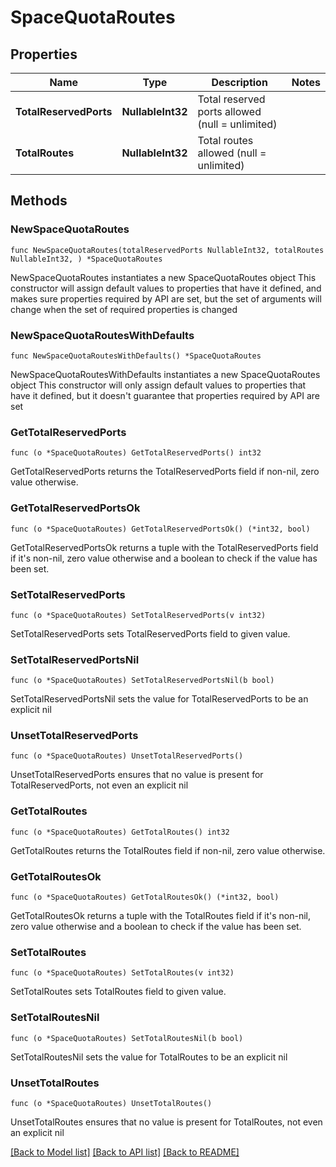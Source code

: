 # SpaceQuotaRoutes

## Properties

Name | Type | Description | Notes
------------ | ------------- | ------------- | -------------
**TotalReservedPorts** | **NullableInt32** | Total reserved ports allowed (null &#x3D; unlimited) | 
**TotalRoutes** | **NullableInt32** | Total routes allowed (null &#x3D; unlimited) | 

## Methods

### NewSpaceQuotaRoutes

`func NewSpaceQuotaRoutes(totalReservedPorts NullableInt32, totalRoutes NullableInt32, ) *SpaceQuotaRoutes`

NewSpaceQuotaRoutes instantiates a new SpaceQuotaRoutes object
This constructor will assign default values to properties that have it defined,
and makes sure properties required by API are set, but the set of arguments
will change when the set of required properties is changed

### NewSpaceQuotaRoutesWithDefaults

`func NewSpaceQuotaRoutesWithDefaults() *SpaceQuotaRoutes`

NewSpaceQuotaRoutesWithDefaults instantiates a new SpaceQuotaRoutes object
This constructor will only assign default values to properties that have it defined,
but it doesn't guarantee that properties required by API are set

### GetTotalReservedPorts

`func (o *SpaceQuotaRoutes) GetTotalReservedPorts() int32`

GetTotalReservedPorts returns the TotalReservedPorts field if non-nil, zero value otherwise.

### GetTotalReservedPortsOk

`func (o *SpaceQuotaRoutes) GetTotalReservedPortsOk() (*int32, bool)`

GetTotalReservedPortsOk returns a tuple with the TotalReservedPorts field if it's non-nil, zero value otherwise
and a boolean to check if the value has been set.

### SetTotalReservedPorts

`func (o *SpaceQuotaRoutes) SetTotalReservedPorts(v int32)`

SetTotalReservedPorts sets TotalReservedPorts field to given value.


### SetTotalReservedPortsNil

`func (o *SpaceQuotaRoutes) SetTotalReservedPortsNil(b bool)`

 SetTotalReservedPortsNil sets the value for TotalReservedPorts to be an explicit nil

### UnsetTotalReservedPorts
`func (o *SpaceQuotaRoutes) UnsetTotalReservedPorts()`

UnsetTotalReservedPorts ensures that no value is present for TotalReservedPorts, not even an explicit nil
### GetTotalRoutes

`func (o *SpaceQuotaRoutes) GetTotalRoutes() int32`

GetTotalRoutes returns the TotalRoutes field if non-nil, zero value otherwise.

### GetTotalRoutesOk

`func (o *SpaceQuotaRoutes) GetTotalRoutesOk() (*int32, bool)`

GetTotalRoutesOk returns a tuple with the TotalRoutes field if it's non-nil, zero value otherwise
and a boolean to check if the value has been set.

### SetTotalRoutes

`func (o *SpaceQuotaRoutes) SetTotalRoutes(v int32)`

SetTotalRoutes sets TotalRoutes field to given value.


### SetTotalRoutesNil

`func (o *SpaceQuotaRoutes) SetTotalRoutesNil(b bool)`

 SetTotalRoutesNil sets the value for TotalRoutes to be an explicit nil

### UnsetTotalRoutes
`func (o *SpaceQuotaRoutes) UnsetTotalRoutes()`

UnsetTotalRoutes ensures that no value is present for TotalRoutes, not even an explicit nil

[[Back to Model list]](../README.md#documentation-for-models) [[Back to API list]](../README.md#documentation-for-api-endpoints) [[Back to README]](../README.md)


